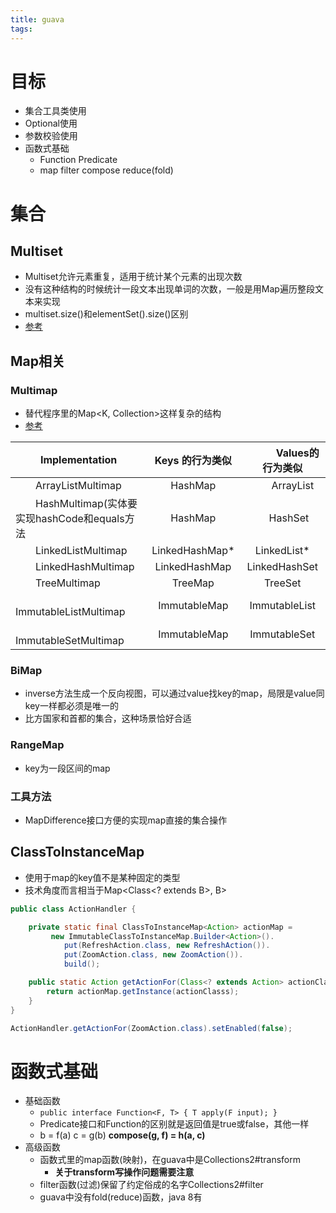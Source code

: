 ```yaml
---
title: guava
tags:
---
```


# 目标
> 
* 集合工具类使用
* Optional使用
* 参数校验使用
* 函数式基础
  * Function Predicate
  * map filter compose reduce(fold)

# 集合

## Multiset
> 
* Multiset允许元素重复，适用于统计某个元素的出现次数
* 没有这种结构的时候统计一段文本出现单词的次数，一般是用Map遍历整段文本来实现
* multiset.size()和elementSet().size()区别
* [参考](http://www.cnblogs.com/peida/p/Guava_Multiset.html)

## Map相关
### Multimap
> 
* 替代程序里的Map&lt;K, Collection&gt;这样复杂的结构
* [参考](http://www.cnblogs.com/peida/p/Guava_Multimap.html)

| Implementation          |   Keys 的行为类似     |  　　　Values的行为类似       |
| --------                | :----:                 | :----:    |
|　　ArrayListMultimap    |      HashMap          |         　　ArrayList  |
|　　HashMultimap(实体要实现hashCode和equals方法   |       HashMap    | 　 HashSet  |
|　　LinkedListMultimap   |      LinkedHashMap\*  |            LinkedList\*  |
|　　LinkedHashMultimap   |    LinkedHashMap      |          LinkedHashSet  |
|　　TreeMultimap         |        TreeMap        |                  TreeSet  |
|　　ImmutableListMultimap|   ImmutableMap        |         ImmutableList  |
|　　ImmutableSetMultimap |  ImmutableMap         |        ImmutableSet  |

### BiMap 
> 
* inverse方法生成一个反向视图，可以通过value找key的map，局限是value同key一样都必须是唯一的 
* 比方国家和首都的集合，这种场景恰好合适

### RangeMap
> 
* key为一段区间的map

### 工具方法
> 
* MapDifference接口方便的实现map直接的集合操作


## ClassToInstanceMap
> 
* 使用于map的key值不是某种固定的类型
* 技术角度而言相当于Map&lt;Class&lt;? extends B&gt;, B&gt;

``` java
public class ActionHandler {

    private static final ClassToInstanceMap<Action> actionMap =
         new ImmutableClassToInstanceMap.Builder<Action>().
            put(RefreshAction.class, new RefreshAction()).
            put(ZoomAction.class, new ZoomAction()).
            build();

    public static Action getActionFor(Class<? extends Action> actionClasss) {
        return actionMap.getInstance(actionClasss);
    }
}

ActionHandler.getActionFor(ZoomAction.class).setEnabled(false);

```

# 函数式基础
> 
* 基础函数
  * ` public interface Function<F, T> { T apply(F input); } `
  * Predicate接口和Function的区别就是返回值是true或false，其他一样
  * b = f(a) c = g(b) **compose(g, f) = h(a, c)**
* 高级函数
  * 函数式里的map函数(映射)，在guava中是Collections2#transform
    * **关于transform写操作问题需要注意**
  * filter函数(过滤)保留了约定俗成的名字Collections2#filter
  * guava中没有fold(reduce)函数，java 8有

